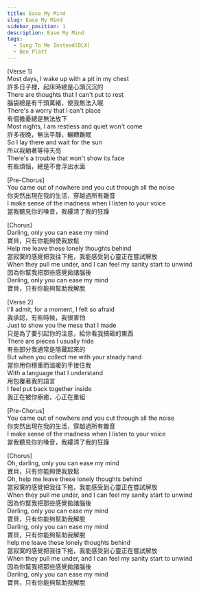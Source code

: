 ```yaml
---
title: Ease My Mind
slug: Ease My Mind
sidebar_position: 1
description: Ease My Mind
tags:
  - Sing To Me Instead(DLX)
  - Ben Platt
---
```

  
[Verse 1]  
Most days, I wake up with a pit in my chest  
許多日子裡，起床時總是心頭沉沉的  
There are thoughts that I can't put to rest  
腦袋總是有千頭萬緒，使我無法入眠  
There's a worry that I can't place  
有個擔憂總是無法放下  
Most nights, I am restless and quiet won't come  
許多夜晚，無法平靜，輾轉難眠  
So I lay there and wait for the sun  
所以我躺著等待天亮  
There's a trouble that won't show its face  
有些煩惱，總是不會浮出水面  
  
[Pre-Chorus]  
You came out of nowhere and you cut through all the noise  
你突然出現在我的生活，穿越過所有雜音  
I make sense of the madness when I listen to your voice  
當我聽見你的嗓音，我縷清了我的狂躁  
  
[Chorus]  
Darling, only you can ease my mind  
寶貝，只有你能夠使我放鬆  
Help me leave these lonely thoughts behind  
當寂寞的感覺把我往下拖，我能感受到心靈正在嘗試解放  
When they pull me under, and I can feel my sanity start to unwind  
因為你幫我把那些感覺拋諸腦後  
Darling, only you can ease my mind  
寶貝，只有你能夠幫助我解脫  
  
[Verse 2]  
I'll admit, for a moment, I felt so afraid  
我承認，有些時候，我很害怕  
Just to show you the mess that I made  
只是為了要引起你的注意，給你看我搞砸的東西  
There are pieces I usually hide  
有些部分我通常是隱藏起來的  
But when you collect me with your steady hand  
當你用你穩重而溫暖的手接住我  
With a language that I understand  
用包覆著我的語言  
I feel put back together inside  
我正在被你療癒，心正在重組  
  
[Pre-Chorus]  
You came out of nowhere and you cut through all the noise  
你突然出現在我的生活，穿越過所有雜音  
I make sense of the madness when I listen to your voice  
當我聽見你的嗓音，我縷清了我的狂躁  
  
[Chorus]  
Oh, darling, only you can ease my mind  
寶貝，只有你能夠使我放鬆  
Oh, help me leave these lonely thoughts behind  
當寂寞的感覺把我往下拖，我能感受到心靈正在嘗試解放  
When they pull me under, and I can feel my sanity start to unwind  
因為你幫我把那些感覺拋諸腦後  
Darling, only you can ease my mind  
寶貝，只有你能夠幫助我解脫  
Darling, only you can ease my mind  
寶貝，只有你能夠幫助我解脫  
help me leave these lonely thoughts behind  
當寂寞的感覺把我往下拖，我能感受到心靈正在嘗試解放  
When they pull me under, and I can feel my sanity start to unwind  
因為你幫我把那些感覺拋諸腦後  
Darling, only you can ease my mind  
寶貝，只有你能夠幫助我解脫    

